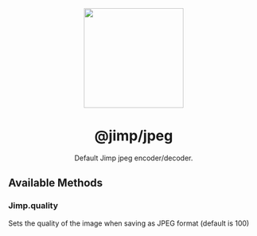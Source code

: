 <div align="center">
  <img width="200" height="200"
    src="https://s3.amazonaws.com/pix.iemoji.com/images/emoji/apple/ios-11/256/crayon.png">
  <h1>@jimp/jpeg</h1>
  <p>Default Jimp jpeg encoder/decoder.</p>
</div>

## Available Methods

### Jimp.quality

Sets the quality of the image when saving as JPEG format (default is 100)

